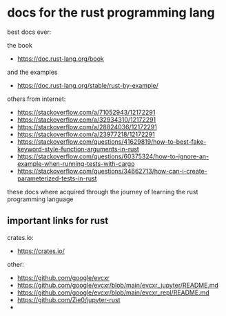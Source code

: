 

# docs for the rust programming lang

best docs ever:

the book
- https://doc.rust-lang.org/book

and the examples
- https://doc.rust-lang.org/stable/rust-by-example/

others from internet:
- https://stackoverflow.com/a/71052943/12172291
- https://stackoverflow.com/a/32934310/12172291
- https://stackoverflow.com/a/28824036/12172291
- https://stackoverflow.com/a/23977218/12172291
- https://stackoverflow.com/questions/41629819/how-to-best-fake-keyword-style-function-arguments-in-rust
- https://stackoverflow.com/questions/60375324/how-to-ignore-an-example-when-running-tests-with-cargo
- https://stackoverflow.com/questions/34662713/how-can-i-create-parameterized-tests-in-rust



these docs where acquired through the journey of learning the rust programming language


## important links for rust

crates.io:
- https://crates.io/

other:
- https://github.com/google/evcxr
- https://github.com/google/evcxr/blob/main/evcxr_jupyter/README.md
- https://github.com/google/evcxr/blob/main/evcxr_repl/README.md
- https://github.com/Zie0/jupyter-rust
- 